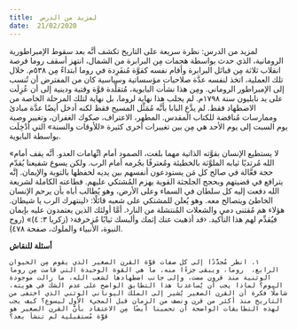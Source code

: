```yaml
---
title:  لمزيد من الدرس
date:  21/02/2020
---
```


لمزيد من الدرس: نظرة سريعة على التاريخ تكشف أنَّه بعد سقوط الإمبراطورية الرومانية، الذي حدث بواسطة هجمات مِن البرابرة من الشمال، انتهز أسقف روما فرصة انقلاب ثلاثة مِن قبائل البرابرة وأقام نفسه كقوَّة مُنفَرِدة في روما ابتداءً مِن ٥٣٨م. خلال تلك العملية، اتخذ لنفسه عدَّة صلاحيات مؤسساتية وسياسية كان من المفترض أن تُنسب إلى الإمبراطور الروماني. ومِن هذا نشأت البابوية، مُتقلِّدة قوَّة وقتية ودينية إلى أن عُزِلَت على يد نابليون سنة ١٧٩٨م. لم يجلب هذا نهاية لروما، بل نهاية لتلك المرحلة الخاصة من الاضطهاد فقط. لم يدَّعِ البابا بأنَّه مُمَثِّل المسيح فقط لكنه أدخل أيضًا عدَّة مبادئ وممارسات مُناقضة للكتاب المقدس. المطهر، الاعتراف، صكوك الغفران، وتغيير وصية يوم السبت إلى يوم الأحد هي مِن بين تغييرات أخرى كثيرة «للأوقات والسنة» التي اُدْخِلَت بواسطة البابوية.

«لا يستطيع الإنسان بقوَّته الذاتية مهما بلغت، الصمود أمام اتِّهامات العدو. أنَّه يقف أمام الله مُرتديًا ثيابه الملوَّثة بالخطيئة ومُعترفًا بجُرمه أمام الرب. ولكن يسوع شفيعنا يُقدّم حجة فعَّالة في صالح كل مَن يستودعون أنفسهم بين يديه لحفظها بالتوبة والإيمان. إنَّه يترافع في قضيتهم وبحجج الجلجثة القوية يهزم المُشتكي عليهم. فطاعته الكاملة لشريعة الله دفعت إليه كل سلطان في السماء وعلى الأرض، وهو يُطالب أباه بأن يرحم الإنسان الخاطئ ويتصالح معه. وهو يُعلن للمشتكي على شعبه قائلًا: ‹لينتهرك الرب يا شيطان. هؤلاء هم مُقتنى دمي والشعلات المُنتشلة من النار‹. أمَّا أولئك الذين يعتمدون عليه بإيمان فيُقدِّم لهم هذا التأكيد. ‹قد أذهبت عنك إثمك وألبسك ثيابًا مُزخرفة‹ (زكريا ٣: ٤)» (روح النبوة، الأنبياء والملوك، صفحة ٤٧٨).

**أسئلة للنقاش**

`١. انظر مُجدَّدًا إلى كل صفات قوَّة القرن الصغير الذي يقوم مِن الحيوان الرابع،  روما، ويبقى جزءًا منه. ما هي القوة الوحيدة التي قامت مِن روما الوثنية منذ قرون مضت، وإلى جانب اضطهادها لشعب الله، ما زالت موجودة اليوم؟ لماذا يجب أن يُساعدنا هذا التطابق الواضح على عدم الشك في هويته، شاملًا فكرة أن القرن الصغير يُشير إلى الملك اليوناني الوثني الذي اختفى من التاريخ منذ أكثر من قرن ونصف من الزمان قبل المجيء الأول ليسوع؟ كيف يجب لهذه التطابقات الواضحة أن تحمينا أيضًا مِن الاعتقاد بأنَّ القرن الصغير هو قوَّة مُستقبلية لم تنشأ بعد؟`